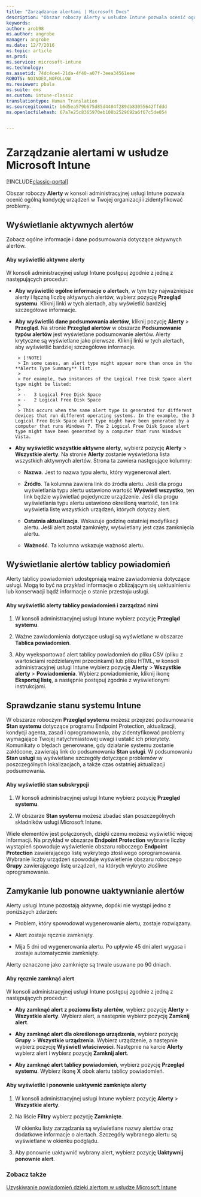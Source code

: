 ```yaml
---
title: "Zarządzanie alertami | Microsoft Docs"
description: "Obszar roboczy Alerty w usłudze Intune pozwala ocenić ogólną kondycję urządzeń w Twojej organizacji."
keywords: 
author: arob98
ms.author: angrobe
manager: angrobe
ms.date: 12/7/2016
ms.topic: article
ms.prod: 
ms.service: microsoft-intune
ms.technology: 
ms.assetid: 74dc4ce4-21da-4f40-a07f-3eea34561eee
ROBOTS: NOINDEX,NOFOLLOW
ms.reviewer: pbala
ms.suite: ems
ms.custom: intune-classic
translationtype: Human Translation
ms.sourcegitcommit: b6d5ea579b675d85d4404f289db83055642ffddd
ms.openlocfilehash: 67a7e25c8365970eb108b2529692a6f67c5de054


---
```


# <a name="manage-alerts-in-microsoft-intune"></a>Zarządzanie alertami w usłudze Microsoft Intune

[!INCLUDE[classic-portal](../includes/classic-portal.md)]

Obszar roboczy **Alerty** w konsoli administracyjnej usługi Intune pozwala ocenić ogólną kondycję urządzeń w Twojej organizacji i zidentyfikować problemy.

## <a name="view-active-alerts"></a>Wyświetlanie aktywnych alertów

Zobacz ogólne informacje i dane podsumowania dotyczące aktywnych alertów.

#### <a name="to-view-active-alerts"></a>Aby wyświetlić aktywne alerty

W konsoli administracyjnej usługi Intune postępuj zgodnie z jedną z następujących procedur:

-  **Aby wyświetlić ogólne informacje o alertach**, w tym trzy najważniejsze alerty i łączną liczbę aktywnych alertów, wybierz pozycję **Przegląd systemu**. Kliknij linki w tych alertach, aby wyświetlić bardziej szczegółowe informacje.

-  **Aby wyświetlić dane podsumowania alertów**, kliknij pozycję **Alerty** > **Przegląd**. Na stronie **Przegląd alertów** w obszarze **Podsumowanie typów alertów** jest wyświetlane podsumowanie alertów. Alerty krytyczne są wyświetlane jako pierwsze. Kliknij linki w tych alertach, aby wyświetlić bardziej szczegółowe informacje.

        > [!NOTE]
        > In some cases, an alert type might appear more than once in the **Alerts Type Summary** list.
        >
        > For example, two instances of the Logical Free Disk Space alert type might be listed:
        >
        > -   3 Logical Free Disk Space
        > -   2 Logical Free Disk Space
        >
        > This occurs when the same alert type is generated for different devices that run different operating systems. In the example, the 3 Logical Free Disk Space alert type might have been generated by a computer that runs Windows 7. The 2 Logical Free Disk Space alert type might have been generated by a computer that runs Windows Vista.

-   **Aby wyświetlić wszystkie aktywne alerty**, wybierz pozycję **Alerty** > **Wszystkie alerty**. Na stronie **Alerty** zostanie wyświetlona lista wszystkich aktywnych alertów. Strona ta zawiera następujące kolumny:

    -   **Nazwa**. Jest to nazwa typu alertu, który wygenerował alert.

    -   **Źródło**. Ta kolumna zawiera link do źródła alertu. Jeśli dla progu wyświetlania typu alertu ustawiono wartość **Wyświetl wszystko**, ten link będzie wyświetlać pojedyncze urządzenie. Jeśli dla progu wyświetlania typu alertu ustawiono określoną wartość, ten link wyświetla listę wszystkich urządzeń, których dotyczy alert.

    -   **Ostatnia aktualizacja**. Wskazuje godzinę ostatniej modyfikacji alertu. Jeśli alert został zamknięty, wyświetlany jest czas zamknięcia alertu.

    -   **Ważność**. Ta kolumna wskazuje ważność alertu.

## <a name="view-notice-board-alerts"></a>Wyświetlanie alertów tablicy powiadomień
Alerty tablicy powiadomień udostępniają ważne zawiadomienia dotyczące usługi. Mogą to być na przykład informacje o zbliżającym się uaktualnieniu lub konserwacji bądź informacje o stanie przestoju usługi.

#### <a name="to-view-and-manage-notice-board-alerts"></a>Aby wyświetlić alerty tablicy powiadomień i zarządzać nimi

1.  W konsoli administracyjnej usługi Intune wybierz pozycję **Przegląd systemu**.

2.  Ważne zawiadomienia dotyczące usługi są wyświetlane w obszarze **Tablica powiadomień**.

3.  Aby wyeksportować alert tablicy powiadomień do pliku CSV (pliku z wartościami rozdzielanymi przecinkami) lub pliku HTML, w konsoli administracyjnej usługi Intune wybierz pozycję **Alerty** > **Wszystkie alerty** >    **Powiadomienia**. Wybierz powiadomienie, kliknij ikonę **Eksportuj listę**, a następnie postępuj zgodnie z wyświetlonymi instrukcjami.

## <a name="review-intune-system-status"></a>Sprawdzanie stanu systemu Intune
W obszarze roboczym **Przegląd systemu** możesz przejrzeć podsumowanie **Stan systemu** dotyczące programu Endpoint Protection, aktualizacji, kondycji agenta, zasad i oprogramowania, aby zidentyfikować problemy wymagające Twojej natychmiastowej uwagi i ustalić ich priorytety. Komunikaty o błędach generowane, gdy działanie systemu zostanie zakłócone, zawierają link do podsumowania **Stan usługi**. W podsumowaniu **Stan usługi** są wyświetlane szczegóły dotyczące problemów w poszczególnych lokalizacjach, a także czas ostatniej aktualizacji podsumowania.

#### <a name="to-view-the-status-of-your-subscription"></a>Aby wyświetlić stan subskrypcji

1.  W konsoli administracyjnej usługi Intune wybierz pozycję **Przegląd systemu**.

2.  W obszarze **Stan systemu** możesz zbadać stan poszczególnych składników usługi Microsoft Intune.

  Wiele elementów jest połączonych, dzięki czemu możesz wyświetlić więcej informacji. Na przykład w obszarze **Endpoint Protection** wybranie liczby wystąpień spowoduje wyświetlenie obszaru roboczego **Endpoint Protection** zawierającego listę wykrytego złośliwego oprogramowania. Wybranie liczby urządzeń spowoduje wyświetlenie obszaru roboczego **Grupy** zawierającego listę urządzeń, na których wykryto złośliwe oprogramowanie.

## <a name="close-and-reactivate-alerts"></a>Zamykanie lub ponowne uaktywnianie alertów
Alerty usługi Intune pozostają aktywne, dopóki nie wystąpi jedno z poniższych zdarzeń:

-   Problem, który spowodował wygenerowanie alertu, zostaje rozwiązany.

-   Alert zostaje ręcznie zamknięty.

-   Mija 5 dni od wygenerowania alertu. Po upływie 45 dni alert wygasa i zostaje automatycznie zamknięty.

Alerty oznaczone jako zamknięte są trwale usuwane po 90 dniach.

#### <a name="to-manually-close-an-alert"></a>Aby ręcznie zamknąć alert

W konsoli administracyjnej usługi Intune postępuj zgodnie z jedną z następujących procedur:

- **Aby zamknąć alert z poziomu listy alertów**, wybierz pozycję **Alerty** > **Wszystkie alerty**. Wybierz alert, a następnie wybierz pozycję **Zamknij alert**.

- **Aby zamknąć alert dla określonego urządzenia**, wybierz pozycję **Grupy** > **Wszystkie urządzenia**. Wybierz urządzenie, a następnie wybierz pozycję **Wyświetl właściwości**. Następnie na karcie **Alerty** wybierz alert i wybierz pozycję **Zamknij alert**.

- **Aby zamknąć alert tablicy powiadomień**, wybierz pozycję **Przegląd systemu**. Wybierz ikonę **X** obok alertu tablicy powiadomień.

#### <a name="to-view-and-reactivate-closed-alerts"></a>Aby wyświetlić i ponownie uaktywnić zamknięte alerty

1.  W konsoli administracyjnej usługi Intune wybierz pozycję **Alerty** > **Wszystkie alerty**.

2.  Na liście **Filtry** wybierz pozycję **Zamknięte**.

    W okienku listy zarządzania są wyświetlane nazwy alertów oraz dodatkowe informacje o alertach. Szczegóły wybranego alertu są wyświetlane w okienku podglądu.

3.  Aby ponownie uaktywnić wybrany alert, wybierz pozycję **Uaktywnij ponownie alert**.

### <a name="see-also"></a>Zobacz także
[Uzyskiwanie powiadomień dzięki alertom w usłudze Microsoft Intune](../deploy-use/get-notified-by-alerts.md)



<!--HONumber=Dec16_HO2-->


